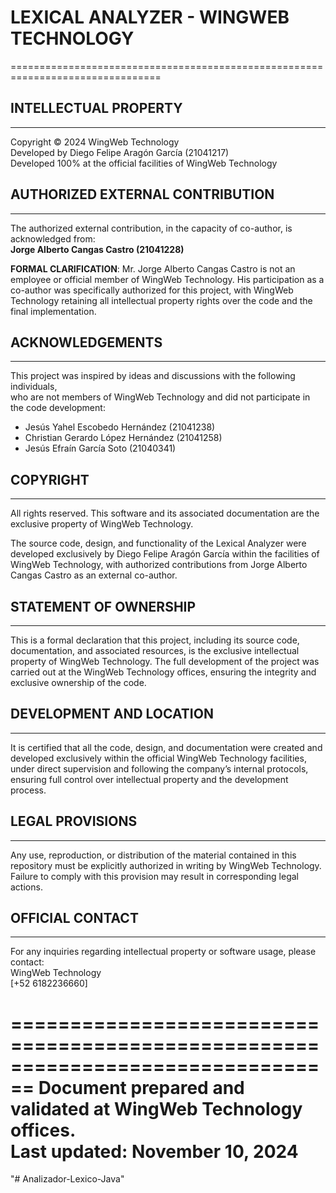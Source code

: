 # LEXICAL ANALYZER - WINGWEB TECHNOLOGY
================================================================================

## INTELLECTUAL PROPERTY
------------------------
Copyright © 2024 WingWeb Technology  
Developed by Diego Felipe Aragón García (21041217)  
Developed 100% at the official facilities of WingWeb Technology

## AUTHORIZED EXTERNAL CONTRIBUTION
------------------------------------
The authorized external contribution, in the capacity of co-author, is acknowledged from:  
**Jorge Alberto Cangas Castro (21041228)**

**FORMAL CLARIFICATION**: Mr. Jorge Alberto Cangas Castro is not an employee or official member of WingWeb Technology. His participation as a co-author was specifically authorized for this project, with WingWeb Technology retaining all intellectual property rights over the code and the final implementation.

## ACKNOWLEDGEMENTS
-------------------
This project was inspired by ideas and discussions with the following individuals,  
who are not members of WingWeb Technology and did not participate in the code development:

- Jesús Yahel Escobedo Hernández (21041238)
- Christian Gerardo López Hernández (21041258)
- Jesús Efraín García Soto (21040341)

## COPYRIGHT
------------
All rights reserved. This software and its associated documentation are the exclusive property of WingWeb Technology.

The source code, design, and functionality of the Lexical Analyzer were developed exclusively by Diego Felipe Aragón García within the facilities of WingWeb Technology, with authorized contributions from Jorge Alberto Cangas Castro as an external co-author.

## STATEMENT OF OWNERSHIP
--------------------------
This is a formal declaration that this project, including its source code, documentation, and associated resources, is the exclusive intellectual property of WingWeb Technology. The full development of the project was carried out at the WingWeb Technology offices, ensuring the integrity and exclusive ownership of the code.

## DEVELOPMENT AND LOCATION
---------------------------
It is certified that all the code, design, and documentation were created and developed exclusively within the official WingWeb Technology facilities, under direct supervision and following the company’s internal protocols, ensuring full control over intellectual property and the development process.

## LEGAL PROVISIONS
-------------------
Any use, reproduction, or distribution of the material contained in this repository must be explicitly authorized in writing by WingWeb Technology. Failure to comply with this provision may result in corresponding legal actions.

## OFFICIAL CONTACT
-------------------
For any inquiries regarding intellectual property or software usage, please contact:  
WingWeb Technology  
[+52 6182236660]

================================================================================
Document prepared and validated at WingWeb Technology offices.  
Last updated: November 10, 2024
================================================================================

"# Analizador-Lexico-Java"
